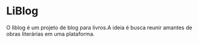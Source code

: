 # LiBlog
O liblog é um projeto de blog para livros.A ideia é busca reunir amantes de obras literárias em uma plataforma.
